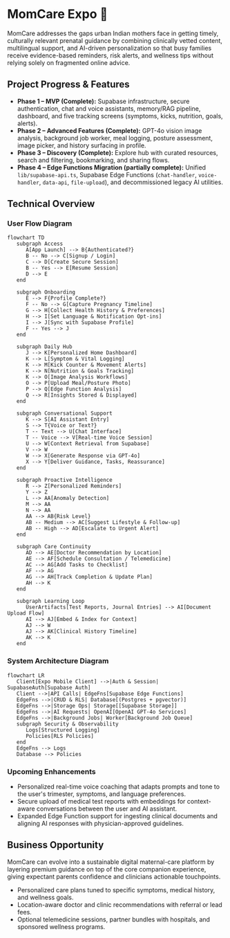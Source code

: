 # MomCare Expo 👋

MomCare addresses the gaps urban Indian mothers face in getting timely, culturally relevant prenatal guidance by combining clinically vetted content, multilingual support, and AI-driven personalization so that busy families receive evidence-based reminders, risk alerts, and wellness tips without relying solely on fragmented online advice.

## Project Progress & Features

- **Phase 1 – MVP (Complete):** Supabase infrastructure, secure authentication, chat and voice assistants, memory/RAG pipeline, dashboard, and five tracking screens (symptoms, kicks, nutrition, goals, alerts).
- **Phase 2 – Advanced Features (Complete):** GPT-4o vision image analysis, background job worker, meal logging, posture assessment, image picker, and history surfacing in profile.
- **Phase 3 – Discovery (Complete):** Explore hub with curated resources, search and filtering, bookmarking, and sharing flows.
- **Phase 4 – Edge Functions Migration (partially complete):** Unified `lib/supabase-api.ts`, Supabase Edge Functions (`chat-handler`, `voice-handler`, `data-api`, `file-upload`), and decommissioned legacy AI utilities.

## Technical Overview

### User Flow Diagram

```mermaid
flowchart TD
   subgraph Access
      A[App Launch] --> B{Authenticated?}
      B -- No --> C[Signup / Login]
      C --> D[Create Secure Session]
      B -- Yes --> E[Resume Session]
      D --> E
   end

   subgraph Onboarding
      E --> F{Profile Complete?}
      F -- No --> G[Capture Pregnancy Timeline]
      G --> H[Collect Health History & Preferences]
      H --> I[Set Language & Notification Opt-ins]
      I --> J[Sync with Supabase Profile]
      F -- Yes --> J
   end

   subgraph Daily Hub
      J --> K[Personalized Home Dashboard]
      K --> L[Symptom & Vital Logging]
      K --> M[Kick Counter & Movement Alerts]
      K --> N[Nutrition & Goals Tracking]
      K --> O[Image Analysis Workflows]
      O --> P[Upload Meal/Posture Photo]
      P --> Q[Edge Function Analysis]
      Q --> R[Insights Stored & Displayed]
   end

   subgraph Conversational Support
      K --> S[AI Assistant Entry]
      S --> T{Voice or Text?}
      T -- Text --> U[Chat Interface]
      T -- Voice --> V[Real-time Voice Session]
      U --> W[Context Retrieval from Supabase]
      V --> W
      W --> X[Generate Response via GPT-4o]
      X --> Y[Deliver Guidance, Tasks, Reassurance]
   end

   subgraph Proactive Intelligence
      R --> Z[Personalized Reminders]
      Y --> Z
      L --> AA[Anomaly Detection]
      M --> AA
      N --> AA
      AA --> AB{Risk Level}
      AB -- Medium --> AC[Suggest Lifestyle & Follow-up]
      AB -- High --> AD[Escalate to Urgent Alert]
   end

   subgraph Care Continuity
      AD --> AE[Doctor Recommendation by Location]
      AE --> AF[Schedule Consultation / Telemedicine]
      AC --> AG[Add Tasks to Checklist]
      AF --> AG
      AG --> AH[Track Completion & Update Plan]
      AH --> K
   end

   subgraph Learning Loop
      UserArtifacts[Test Reports, Journal Entries] --> AI[Document Upload Flow]
      AI --> AJ[Embed & Index for Context]
      AJ --> W
      AJ --> AK[Clinical History Timeline]
      AK --> K
   end
```

### System Architecture Diagram

```mermaid
flowchart LR
   Client[Expo Mobile Client] -->|Auth & Session| SupabaseAuth[Supabase Auth]
   Client -->|API Calls| EdgeFns[Supabase Edge Functions]
   EdgeFns -->|CRUD & RLS| Database[(Postgres + pgvector)]
   EdgeFns -->|Storage Ops| Storage[[Supabase Storage]]
   EdgeFns -->|AI Requests| OpenAI[OpenAI GPT-4o Services]
   EdgeFns -->|Background Jobs| Worker[Background Job Queue]
   subgraph Security & Observability
      Logs[Structured Logging]
      Policies[RLS Policies]
   end
   EdgeFns --> Logs
   Database --> Policies
```

### Upcoming Enhancements

- Personalized real-time voice coaching that adapts prompts and tone to the user's trimester, symptoms, and language preferences.
- Secure upload of medical test reports with embeddings for context-aware conversations between the user and AI assistant.
- Expanded Edge Function support for ingesting clinical documents and aligning AI responses with physician-approved guidelines.

## Business Opportunity

MomCare can evolve into a sustainable digital maternal-care platform by layering premium guidance on top of the core companion experience, giving expectant parents confidence and clinicians actionable touchpoints.

- Personalized care plans tuned to specific symptoms, medical history, and wellness goals.
- Location-aware doctor and clinic recommendations with referral or lead fees.
- Optional telemedicine sessions, partner bundles with hospitals, and sponsored wellness programs.
